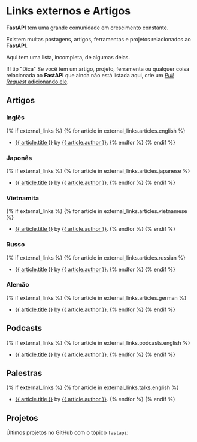 # Links externos e Artigos

**FastAPI** tem uma grande comunidade em crescimento constante.

Existem muitas postagens, artigos, ferramentas e projetos relacionados ao **FastAPI**.

Aqui tem uma lista, incompleta, de algumas delas.

!!! tip "Dica"
Se você tem um artigo, projeto, ferramenta ou qualquer coisa relacionada ao **FastAPI** que ainda não está listada aqui, crie um <a href="https://github.com/tiangolo/fastapi/edit/master/docs/external-links.md" class="external-link" target="_blank">_Pull Request_ adicionando ele</a>.

## Artigos

### Inglês

{% if external_links %}
{% for article in external_links.articles.english %}

- <a href="{{ article.link }}" class="external-link" target="_blank">{{ article.title }}</a> by <a href="{{ article.author_link }}" class="external-link" target="_blank">{{ article.author }}</a>.
  {% endfor %}
  {% endif %}

### Japonês

{% if external_links %}
{% for article in external_links.articles.japanese %}

- <a href="{{ article.link }}" class="external-link" target="_blank">{{ article.title }}</a> by <a href="{{ article.author_link }}" class="external-link" target="_blank">{{ article.author }}</a>.
  {% endfor %}
  {% endif %}

### Vietnamita

{% if external_links %}
{% for article in external_links.articles.vietnamese %}

- <a href="{{ article.link }}" class="external-link" target="_blank">{{ article.title }}</a> by <a href="{{ article.author_link }}" class="external-link" target="_blank">{{ article.author }}</a>.
  {% endfor %}
  {% endif %}

### Russo

{% if external_links %}
{% for article in external_links.articles.russian %}

- <a href="{{ article.link }}" class="external-link" target="_blank">{{ article.title }}</a> by <a href="{{ article.author_link }}" class="external-link" target="_blank">{{ article.author }}</a>.
  {% endfor %}
  {% endif %}

### Alemão

{% if external_links %}
{% for article in external_links.articles.german %}

- <a href="{{ article.link }}" class="external-link" target="_blank">{{ article.title }}</a> by <a href="{{ article.author_link }}" class="external-link" target="_blank">{{ article.author }}</a>.
  {% endfor %}
  {% endif %}

## Podcasts

{% if external_links %}
{% for article in external_links.podcasts.english %}

- <a href="{{ article.link }}" class="external-link" target="_blank">{{ article.title }}</a> by <a href="{{ article.author_link }}" class="external-link" target="_blank">{{ article.author }}</a>.
  {% endfor %}
  {% endif %}

## Palestras

{% if external_links %}
{% for article in external_links.talks.english %}

- <a href="{{ article.link }}" class="external-link" target="_blank">{{ article.title }}</a> by <a href="{{ article.author_link }}" class="external-link" target="_blank">{{ article.author }}</a>.
  {% endfor %}
  {% endif %}

## Projetos

Últimos projetos no GitHub com o tópico `fastapi`:

<div class="github-topic-projects">
</div>
